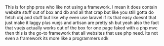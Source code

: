 This is for php pros who like not using a framework. I mean it does contain website stuff out of box and db and all that crap but like you still gotta do fetch obj and stuff but like why even use laravel if its that easy doesnt that just make it laggy plus vuejs and artisan are pretty sh but yeah also the fact that vuejs actually works out of the box for one page faked with a php mvc then this is the go-to framework that all websites that use php need. its not even a framework its more like a programmers sdk

